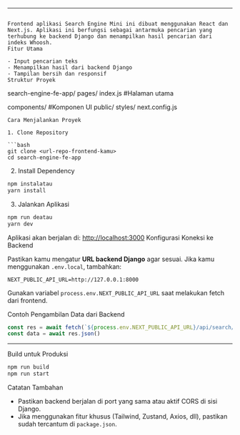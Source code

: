 
---

```markdowSearch Engine Mini  Frontend (React + Next.js)

Frontend aplikasi Search Engine Mini ini dibuat menggunakan React dan Next.js. Aplikasi ini berfungsi sebagai antarmuka pencarian yang terhubung ke backend Django dan menampilkan hasil pencarian dari indeks Whoosh.
Fitur Utama

- Input pencarian teks
- Menampilkan hasil dari backend Django
- Tampilan bersih dan responsif
Struktur Proyek

```

search-engine-fe-app/
pages/
index.js       #Halaman utama

components/      #Komponen UI
public/
styles/
next.config.js


````
Cara Menjalankan Proyek

1. Clone Repository

```bash
git clone <url-repo-frontend-kamu>
cd search-engine-fe-app
````

2. Install Dependency

```bash
npm instalatau
yarn install
```

3. Jalankan Aplikasi

```bash
npm run deatau
yarn dev
```

Aplikasi akan berjalan di: [http://localhost:3000](http://localhost:3000)
Konfigurasi Koneksi ke Backend

Pastikan kamu mengatur **URL backend Django** agar sesuai. Jika kamu menggunakan `.env.local`, tambahkan:

```env
NEXT_PUBLIC_API_URL=http://127.0.0.1:8000
```

Gunakan variabel `process.env.NEXT_PUBLIC_API_URL` saat melakukan fetch dari frontend.

Contoh Pengambilan Data dari Backend

```js
const res = await fetch(`${process.env.NEXT_PUBLIC_API_URL}/api/search/?q=${query}`)
const data = await res.json()
```

---
Build untuk Produksi

```bash
npm run build
npm run start
```



Catatan Tambahan

* Pastikan backend berjalan di port yang sama atau aktif CORS di sisi Django.
* Jika menggunakan fitur khusus (Tailwind, Zustand, Axios, dll), pastikan sudah tercantum di `package.json`.

